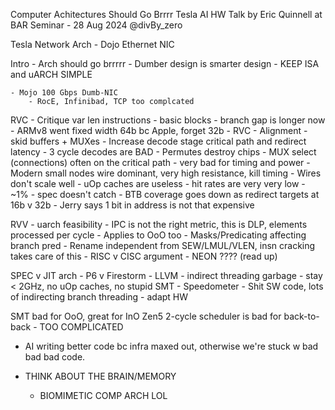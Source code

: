 Computer Achitectures Should Go Brrrr
Tesla AI HW
Talk by Eric Quinnell at BAR Seminar - 28 Aug 2024
@divBy_zero

Tesla Network Arch - Dojo Ethernet NIC

Intro - Arch should go brrrrr
    - Dumber design is smarter design
    - KEEP ISA and uARCH SIMPLE

    - Mojo 100 Gbps Dumb-NIC
        - RocE, Infinibad, TCP too complcated

RVC - Critique var len instructions
    - basic blocks - branch gap is longer now
    - ARMv8 went fixed width 64b bc Apple, forget 32b
    - RVC
        - Alignment - skid buffers + MUXes
            - Increase decode stage critical path and redirect latency
            - 3 cycle decodes are BAD
    - Permutes destroy chips
        - MUX select (connections) often on the critical path - very bad for timing and power 
    - Modern small nodes wire dominant, very high resistance, kill timing
        - Wires don't scale well
    - uOp caches are useless
        - hit rates are very very low - ~1%
        - spec doesn't catch
    - BTB coverage goes down as redirect targets at 16b v 32b
        - Jerry says 1 bit in address is not that expensive

RVV - uarch feasibility
    - IPC is not the right metric, this is DLP, elements processed per cycle
    - Applies to OoO too
    - Masks/Predicating affecting branch pred
    - Rename independent from SEW/LMUL/VLEN, insn cracking takes care of this
    - RISC v CISC argument
        - NEON ???? (read up) 

SPEC v JIT arch - P6 v Firestorm
    - LLVM - indirect threading garbage
    - stay < 2GHz, no uOp caches, no stupid SMT
    - Speedometer
    - Shit SW code, lots of indirecting branch threading - adapt HW

SMT bad for OoO, great for InO
Zen5 2-cycle scheduler is bad for back-to-back
    - TOO COMPLICATED

- AI writing better code bc infra maxed out, otherwise we're stuck w bad bad bad code.

- THINK ABOUT THE BRAIN/MEMORY
    - BIOMIMETIC COMP ARCH LOL


